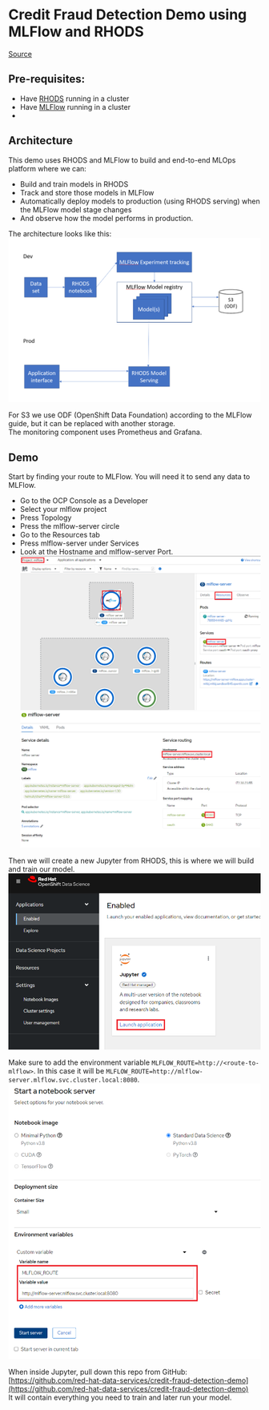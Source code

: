 # Credit Fraud Detection Demo using MLFlow and RHODS
[Source](https://github.com/red-hat-data-services/credit-fraud-detection-demo)

## Pre-requisites:
- Have [RHODS](/getting_started_rhods) running in a cluster
- Have [MLFlow](/tools_and_applications_mlflow) running in a cluster
- 

## Architecture
This demo uses RHODS and MLFlow to build and end-to-end MLOps platform where we can: 

- Build and train models in RHODS
- Track and store those models in MLFlow
- Automatically deploy models to production (using RHODS serving) when the MLFlow model stage changes
- And observe how the model performs in production.

The architecture looks like this:
![Diagram](img/Diagram.PNG)

For S3 we use ODF (OpenShift Data Foundation) according to the MLFlow guide, but it can be replaced with another storage.  
The monitoring component uses Prometheus and Grafana.

## Demo
Start by finding your route to MLFlow. You will need it to send any data to MLFlow.

- Go to the OCP Console as a Developer
- Select your mlflow project 
- Press Topology 
- Press the mlflow-server circle 
- Go to the Resources tab 
- Press mlflow-server under Services 
- Look at the Hostname and mlflow-server Port.
![Find mlflow-server-service](img/mlflow-server-service.png)
![Find hostname and port](img/hostname-and-port.png)

Then we will create a new Jupyter from RHODS, this is where we will build and train our model.
![Launch Jupyter](img/Launch_Jupyter.png)

Make sure to add the environment variable `MLFLOW_ROUTE=http://<route-to-mlflow>`. In this case it will be `MLFLOW_ROUTE=http://mlflow-server.mlflow.svc.cluster.local:8080`.  
![Set environment variable](img/Set_env.png)

When inside Jupyter, pull down this repo from GitHub: [https://github.com/red-hat-data-services/credit-fraud-detection-demo](https://github.com/red-hat-data-services/credit-fraud-detection-demo)  
It will contain everything you need to train and later run your model.